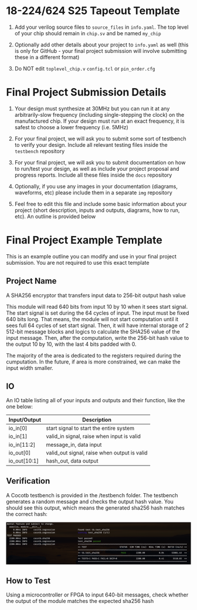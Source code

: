 # 18-224/624 S25 Tapeout Template


1. Add your verilog source files to `source_files` in `info.yaml`. The top level of your chip should remain in `chip.sv` and be named `my_chip`

  
  

2. Optionally add other details about your project to `info.yaml` as well (this is only for GitHub - your final project submission will involve submitting these in a different format)

3. Do NOT edit `toplevel_chip.v`  `config.tcl` or `pin_order.cfg`

 # Final Project Submission Details 
  
1. Your design must synthesize at 30MHz but you can run it at any arbitrarily-slow frequency (including single-stepping the clock) on the manufactured chip. If your design must run at an exact frequency, it is safest to choose a lower frequency (i.e. 5MHz)

  

2. For your final project, we will ask you to submit some sort of testbench to verify your design. Include all relevant testing files inside the `testbench` repository

  
  

3. For your final project, we will ask you to submit documentation on how to run/test your design, as well as include your project proposal and progress reports. Include all these files inside the `docs` repository

  
  

4. Optionally, if you use any images in your documentation (diagrams, waveforms, etc) please include them in a separate `img` repository

  

5. Feel free to edit this file and include some basic information about your project (short description, inputs and outputs, diagrams, how to run, etc). An outline is provided below

# Final Project Example Template

This is an example outline you can modify and use in your final project submission. You are not required to use this exact template

## Project Name

A SHA256 encryptor that transfers input data to 256-bit output hash value

This module will read 640 bits from input 10 by 10 when it sees start signal. The start signal is set during the 64 cycles of input. The input must be fixed 640 bits long. That means, the module will not start computation until it sees full 64 cycles of set start signal. Then, it will have internal storage of 2 512-bit message blocks and logics to calculate the SHA256 value of the input message. Then, after the computation, write the 256-bit hash value to the output 10 by 10, with the last 4 bits padded with 0.

The majority of the area is dedicated to the registers required during the cumputation. In the future, if area is more constrained, we can make the input width smaller.

## IO

An IO table listing all of your inputs and outputs and their function, like the one below:

| Input/Output	| Description|																
|-------------|--------------------------------------------------|
| io_in[0]    | start signal to start the entire system          |
| io_in[1]    | valid_in signal, raise when input is valid       |
| io_in[11:2] | message_in, data input                           |
| io_out[0]   | valid_out signal, raise when output is valid     |
| io_out[10:1]| hash_out, data output                            |

## Verification

A Cocotb testbench is provided in the /testbench folder. The testbench generates a random message and checks the output hash value. 
You should see this output, which means the generated sha256 hash matches the correct hash:

![image info](tb_output.png)

## How to Test

Using a microcontroller or FPGA to input 640-bit messages, check whether the output of the module matches the expected sha256 hash
